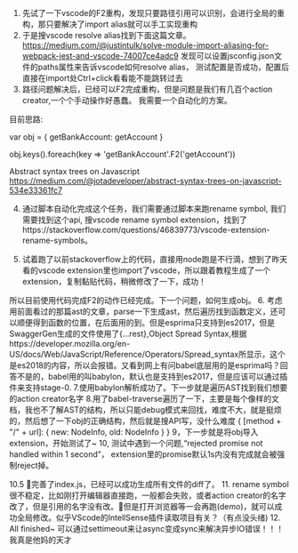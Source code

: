 1. 先试了一下vscode的F2重构，发现只要路径引用可以识别，会进行全局的重构，那只要解决了import alias就可以手工实现重构
2. 于是搜vscode resolve alias找到下面这篇文章。
https://medium.com/@justintulk/solve-module-import-aliasing-for-webpack-jest-and-vscode-74007ce4adc9
发现可以设置jsconfig.json文件的paths属性来告诉vscode如何resolve alias，
测试配置是否成功，配置后直接在import处Ctrl+click看看能不能跳转过去
3. 路径问题解决后，已经可以F2完成重构，但是问题是我们有几百个action creator,一个个手动操作好愚蠢。
我需要一个自动化的方案。

目前思路:
<!-- 如何生成下面这个obj -->
var obj = {
    getBankAccount: getAccount 
}

obj.keys().foreach(key => 'getBankAccount'.F2('getAccount'))

Abstract syntax trees on Javascript
https://medium.com/@jotadeveloper/abstract-syntax-trees-on-javascript-534e33361fc7

4. 通过脚本自动化完成这个任务，我们需要通过脚本来跑rename symbol, 我们需要找到这个api, 搜vscode rename symbol extension，找到了https://stackoverflow.com/questions/46839773/vscode-extension-rename-symbols。

5. 试着跑了以前stackoverflow上的代码，直接用node跑是不行滴，想到了昨天看的vscode extension里也import了vscode，所以跟着教程生成了一个extension，复制黏贴代码，稍微修改了一下，成功！

所以目前使用代码完成F2的动作已经完成。下一个问题，如何生成obj。
6. 考虑用前面看过的那篇ast的文章，parse一下生成ast，然后遍历找到函数定义，还可以顺便得到函数的位置，在后面用的到。但是esprima只支持到es2017，但是SwaggerGen生成的文件使用了{...rest},Object Spread Syntax,根据https://developer.mozilla.org/en-US/docs/Web/JavaScript/Reference/Operators/Spread_syntax所显示，这个是es2018的内容，所以会报错。又看到网上有问babel底层用的是esprima吗？回答不是的，babel用的叫babylon，默认也是支持到es2017，但是应该可以通过插件来支持stage-0.
7.使用babylon解析成功了。下一步就是遍历AST找到我们想要的action creator名字
8.用了babel-traverse遍历了一下，主要是每个像样的文档，我也不了解AST的结构，所以只能debug模式来回找，难度不大，就是挺烦的，然后想了一下obj的正确结构，然后就是搜API写，没什么难度
{
    [method + "/" + url]: {
        new: NodeInfo,
        old: NodeInfo
    }
}
9，下一步就是将obj导入extension，开始测试了~
10, 测试中遇到一个问题,“rejected promise not handled within 1 second”， extension里的promise默认1s内没有完成就会被强制reject掉。

<!-- 11. 发现一个问题，发现虽然rename调用成功了，但是并没有进行全局重构，发现加上jsconfig就好了。 -->
10.5 完善了index.js，已经可以成功生成所有文件的diff了。 
11. rename symbol很不稳定，比如刚打开编辑器直接跑，一般都会失败，或者action creator的名字改了，但是引用的名字没有改。但是打开浏览器等一会再跑(demo)，就可以成功全局修改。似乎VScode的IntellSense插件读取项目有关？（有点没头绪)
12. All finished~ 可以通过settimeout来让async变成sync来解决异步IO错误！！！我真是他妈的天才